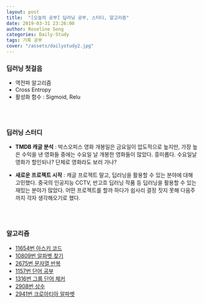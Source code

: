 ```yaml
---
layout: post
title:  "[오늘의 공부] 딥러닝 공부, 스터디, 알고리즘"
date: 2019-03-31 23:26:00
author: Roseline Song
categories: Daily-Study
tags: 기록 공부
cover: "/assets/dailystudy2.jpg"
---
```


### 딥러닝 첫걸음 

- 역전파 알고리즘
- Cross Entropy
- 활성화 함수 : Sigmoid, Relu

<br>
<br>

### 딥러닝 스터디

- **TMDB 캐글 분석** : 박스오피스 영화 개봉일은 금요일이 압도적으로 높지만, 가장 높은 수익을 낸 영화들 중에는 수요일 날 개봉한 영화들이 많았다. 흥미롭다. 수요일날 영화가 할인되나? 단체로 영화라도 보러 가나? 

- **새로운 프로젝트 시작** : 캐글 프로젝트 말고, 딥러닝을 활용할 수 있는 분야에 대해 고민했다. 중국의 인공지능 CCTV, 반고흐 딥러닝 작품 등 딥러닝을 활용할 수 있는 재밌는 분야가 많았다. 어떤 프로젝트를 할까 하다가 쉽사리 결정 짓지 못해 다음주까지 각자 생각해오기로 했다.

<br>
<br>


### 알고리즘

- [11654번 아스키 코드](https://roseline124.github.io/algorithm/2019/03/31/Altorithm-baekjoon-11654.html)
- [10809번 알파벳 찾기](https://roseline124.github.io/algorithm/2019/03/31/Altorithm-baekjoon-10809.html)
- [2675번 문자열 반복](https://roseline124.github.io/algorithm/2019/03/31/Altorithm-baekjoon-2675.html)
- [1157번 단어 공부](https://roseline124.github.io/algorithm/2019/03/31/Altorithm-baekjoon-1157.html)
- [1316번 그룹 단어 체커](https://roseline124.github.io/algorithm/2019/03/31/Altorithm-baekjoon-1316.html) 
- [2908번 상수](https://roseline124.github.io/algorithm/2019/03/31/Altorithm-baekjoon-2908.html)
- [2941번 크로아티아 알파벳](https://roseline124.github.io/algorithm/2019/03/31/Altorithm-baekjoon-2941.html)